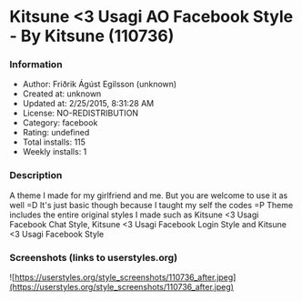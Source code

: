# Kitsune <3 Usagi AO Facebook Style - By Kitsune (110736)

### Information
- Author: Friðrik Ágúst Egilsson (unknown)
- Created at: unknown
- Updated at: 2/25/2015, 8:31:28 AM
- License: NO-REDISTRIBUTION
- Category: facebook
- Rating: undefined
- Total installs: 115
- Weekly installs: 1


### Description
A theme I made for my girlfriend and me. But you are welcome to use it as well =D
It's just basic though because I taught my self the codes =P
Theme includes the entire original styles I made such as
Kitsune <3 Usagi Facebook Chat Style, Kitsune <3 Usagi Facebook Login Style and Kitsune <3 Usagi Facebook Style


### Screenshots (links to userstyles.org)
![https://userstyles.org/style_screenshots/110736_after.jpeg](https://userstyles.org/style_screenshots/110736_after.jpeg)


